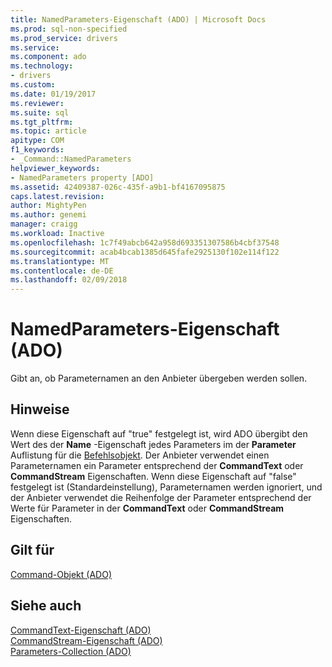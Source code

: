 ```yaml
---
title: NamedParameters-Eigenschaft (ADO) | Microsoft Docs
ms.prod: sql-non-specified
ms.prod_service: drivers
ms.service: 
ms.component: ado
ms.technology:
- drivers
ms.custom: 
ms.date: 01/19/2017
ms.reviewer: 
ms.suite: sql
ms.tgt_pltfrm: 
ms.topic: article
apitype: COM
f1_keywords:
- _Command::NamedParameters
helpviewer_keywords:
- NamedParameters property [ADO]
ms.assetid: 42409387-026c-435f-a9b1-bf4167095875
caps.latest.revision: 
author: MightyPen
ms.author: genemi
manager: craigg
ms.workload: Inactive
ms.openlocfilehash: 1c7f49abcb642a958d693351307586b4cbf37548
ms.sourcegitcommit: acab4bcab1385d645fafe2925130f102e114f122
ms.translationtype: MT
ms.contentlocale: de-DE
ms.lasthandoff: 02/09/2018
---
```

# <a name="namedparameters-property-ado"></a>NamedParameters-Eigenschaft (ADO)
Gibt an, ob Parameternamen an den Anbieter übergeben werden sollen.  
  
## <a name="remarks"></a>Hinweise  
 Wenn diese Eigenschaft auf "true" festgelegt ist, wird ADO übergibt den Wert des der **Name** -Eigenschaft jedes Parameters im der **Parameter** Auflistung für die [Befehlsobjekt](../../../ado/reference/ado-api/command-object-ado.md). Der Anbieter verwendet einen Parameternamen ein Parameter entsprechend der **CommandText** oder **CommandStream** Eigenschaften. Wenn diese Eigenschaft auf "false" festgelegt ist (Standardeinstellung), Parameternamen werden ignoriert, und der Anbieter verwendet die Reihenfolge der Parameter entsprechend der Werte für Parameter in der **CommandText** oder **CommandStream** Eigenschaften.  
  
## <a name="applies-to"></a>Gilt für  
 [Command-Objekt (ADO)](../../../ado/reference/ado-api/command-object-ado.md)  
  
## <a name="see-also"></a>Siehe auch  
 [CommandText-Eigenschaft (ADO)](../../../ado/reference/ado-api/commandtext-property-ado.md)   
 [CommandStream-Eigenschaft (ADO)](../../../ado/reference/ado-api/commandstream-property-ado.md)   
 [Parameters-Collection (ADO)](../../../ado/reference/ado-api/parameters-collection-ado.md)
